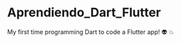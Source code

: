 # Aprendiendo_Dart_Flutter
My first time programming Dart to code a Flutter app! :alien:  :collision:


